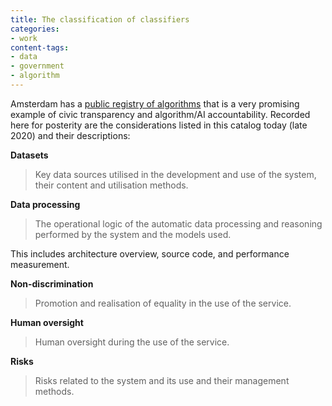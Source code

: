 ```yaml
---
title: The classification of classifiers
categories:
- work
content-tags:
- data
- government
- algorithm
---
```



Amsterdam has a [public registry of algorithms](https://algoritmeregister.amsterdam.nl/en/ai-register/) that is a very promising example of civic transparency and algorithm/AI accountability. Recorded here for posterity are the considerations listed in this catalog today (late 2020) and their descriptions:

**Datasets**
> Key data sources utilised in the development and use of the system, their content and utilisation methods.

**Data processing**
> The operational logic of the automatic data processing and reasoning performed by the system and the models used.

This includes architecture overview, source code, and performance measurement.

**Non-discrimination**
> Promotion and realisation of equality in the use of the service.

**Human oversight**
>  Human oversight during the use of the service.

**Risks**
> Risks related to the system and its use and their management methods.
